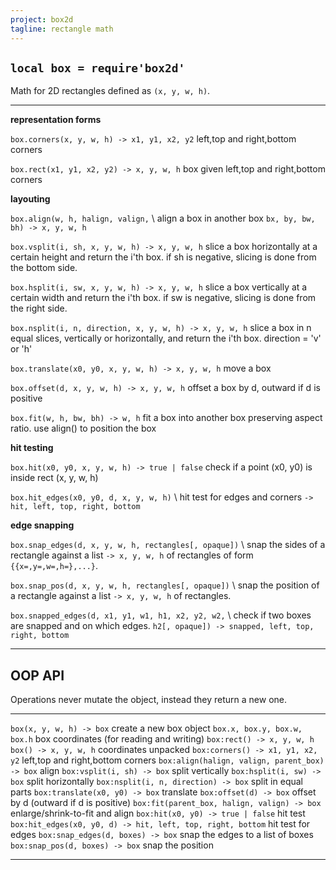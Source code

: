 ```yaml
---
project: box2d
tagline: rectangle math
---
```


## `local box = require'box2d'`

Math for 2D rectangles defined as `(x, y, w, h)`.

-------------------------------------------------------------------- -----------------------------------------------------
**representation forms**

`box.corners(x, y, w, h) -> x1, y1, x2, y2`                          left,top and right,bottom corners

`box.rect(x1, y1, x2, y2) -> x, y, w, h`                             box given left,top and right,bottom corners

**layouting**

`box.align(w, h, halign, valign,` \                                  align a box in another box
`bx, by, bw, bh) -> x, y, w, h`

`box.vsplit(i, sh, x, y, w, h) -> x, y, w, h`                        slice a box horizontally at a certain height
																							and return the i'th box. if sh is negative,
																							slicing is done from the bottom side.

`box.hsplit(i, sw, x, y, w, h) -> x, y, w, h`                        slice a box vertically at a certain width and
																							return the i'th box. if sw is negative,
																							slicing is done from the right side.

`box.nsplit(i, n, direction, x, y, w, h) -> x, y, w, h`              slice a box in n equal slices, vertically
																							or horizontally, and return the i'th box.
																							direction = 'v' or 'h'

`box.translate(x0, y0, x, y, w, h) -> x, y, w, h`                    move a box

`box.offset(d, x, y, w, h) -> x, y, w, h`                            offset a box by d, outward if d is positive

`box.fit(w, h, bw, bh) -> w, h`                                      fit a box into another box preserving aspect ratio.
																							use align() to position the box

**hit testing**

`box.hit(x0, y0, x, y, w, h) -> true | false`                        check if a point (x0, y0) is inside rect (x, y, w, h)

`box.hit_edges(x0, y0, d, x, y, w, h)` \                             hit test for edges and corners
`-> hit, left, top, right, bottom`

**edge snapping**

`box.snap_edges(d, x, y, w, h, rectangles[, opaque])` \              snap the sides of a rectangle against a list
`-> x, y, w, h`                                                      of rectangles of form `{{x=,y=,w=,h=},...}`.

`box.snap_pos(d, x, y, w, h, rectangles[, opaque])` \                snap the position of a rectangle against a list
`-> x, y, w, h`                                                      of rectangles.


`box.snapped_edges(d, x1, y1, w1, h1, x2, y2, w2,` \                 check if two boxes are snapped and on which edges.
`h2[, opaque]) -> snapped, left, top, right, bottom`

-------------------------------------------------------------------- -----------------------------------------------------

## OOP API

Operations never mutate the object, instead they return a new one.

-------------------------------------------------------------------- -----------------------------------------------------
`box(x, y, w, h) -> box`                                             create a new box object
`box.x, box.y, box.w, box.h`                                         box coordinates (for reading and writing)
`box:rect() -> x, y, w, h` <br> `box() -> x, y, w, h`                coordinates unpacked
`box:corners() -> x1, y1, x2, y2`                                    left,top and right,bottom corners
`box:align(halign, valign, parent_box) -> box`                       align
`box:vsplit(i, sh) -> box`                                           split vertically
`box:hsplit(i, sw) -> box`                                           split horizontally
`box:nsplit(i, n, direction) -> box`                                 split in equal parts
`box:translate(x0, y0) -> box`                                       translate
`box:offset(d) -> box`                                               offset by d (outward if d is positive)
`box:fit(parent_box, halign, valign) -> box`                         enlarge/shrink-to-fit and align
`box:hit(x0, y0) -> true | false`                                    hit test
`box:hit_edges(x0, y0, d) -> hit, left, top, right, bottom`          hit test for edges
`box:snap_edges(d, boxes) -> box`                                    snap the edges to a list of boxes
`box:snap_pos(d, boxes) -> box`                                      snap the position
-------------------------------------------------------------------- -----------------------------------------------------
